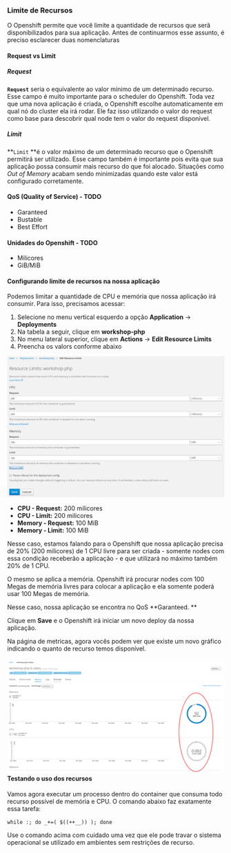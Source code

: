 ### Limite de Recursos

O Openshift permite que você limite a quantidade de recursos que serã disponibilizados para sua aplicação. Antes de continuarmos esse assunto, é preciso esclarecer duas nomenclaturas

#### Request vs Limit

##### **Request**

**`Request`** seria o equivalente ao valor mínimo de um determinado recurso. Esse campo é muito importante para o scheduler do Openshift. Toda vez que uma nova aplicação é criada, o Openshift escolhe automaticamente em qual nó do cluster ela irá rodar. Ele faz isso utilizando o valor do request como base para descobrir qual node tem o valor do request disponível.

##### **Limit**

**`Limit` **é o valor máximo de um determinado recurso que o Openshift permitirá ser utilizado. Esse campo também é importante pois evita que sua aplicação possa consumir mais recurso do que foi alocado. Situações como _Out of Memory_ acabam sendo minimizadas quando este valor está configurado corretamente.

#### QoS \(Quality of Service\) - TODO

* Garanteed
* Bustable
* Best Effort

#### Unidades do Openshift - TODO

* Milicores
* GiB/MiB

#### Configurando limite de recursos na nossa aplicação

Podemos limitar a quantidade de CPU e memória que nossa aplicação irá consumir. Para isso, precisamos acessar:

1. Selecione no menu vertical esquerdo a opção **Application** -&gt; **Deployments**
2. Na tabela a seguir, clique em **workshop-php**
3. No menu lateral superior, clique em **Actions** -&gt; **Edit Resource Limits**
4. Preencha os valors conforme abaixo

![](/assets/Selection_030.png)

* **CPU - Request:** 200 milicores
* **CPU - Limit:** 200 milicores
* **Memory - Request:** 100 MiB
* **Memory - Limit:** 100 MiB

Nesse caso, estamos falando para o Openshift que nossa aplicação precisa de 20% \(200 milicores\) de 1 CPU livre para ser criada - somente nodes com essa condição receberão a aplicação - e que utilizará no máximo também 20% de 1 CPU.

O mesmo se aplica a memória. Openshift irá procurar nodes com 100 Megas de memória livres para colocar a aplicação e ela somente poderá usar 100 Megas de memória.

Nesse caso, nossa aplicação se encontra no QoS **Garanteed. **

Clique em **Save** e o Openshift irá iniciar um novo deploy da nossa aplicação.

Na página de metricas, agora vocês podem ver que existe um novo gráfico indicando o quanto de recurso temos disponível.

#### ![](/assets/Selection_031.png)Testando o uso dos recursos

Vamos agora executar um processo dentro do container que consuma todo recurso possível de memória e CPU. O comando abaixo faz exatamente essa tarefa:

```
while :; do _+=( $((++__)) ); done
```

Use o comando acima com cuidado uma vez que ele pode travar o sistema operacional se utilizado em ambientes sem restrições de recurso.



